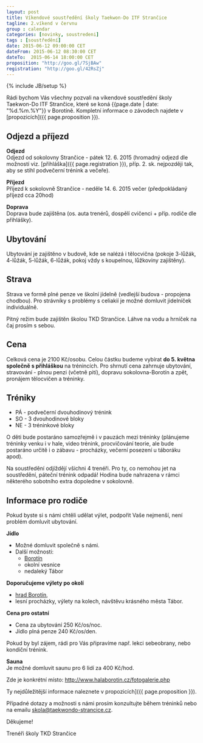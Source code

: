 ```yaml
---
layout: post
title: Víkendové soustředění školy Taekwon-Do ITF Strančice
tagline: 2.víkend v červnu
group : calendar
categories: [novinky, soustredeni]
tags : [soustředění]
date: 2015-06-12 09:00:00 CET
dateFrom: 2015-06-12 08:30:00 CET
dateTo:  2015-06-14 18:00:00 CET
proposition: "http://goo.gl/7SjBAw"
registration: "http://goo.gl/42RsZj"
---
```

{% include JB/setup %}

Rádi bychom Vás všechny pozvali na víkendové soustředění školy Taekwon-Do ITF Strančice, které se koná {{page.date | date: "%d.%m.%Y"}} v Borotíně.
Kompletní informace o závodech najdete v [propozicích]({{ page.proposition }}).

## Odjezd a příjezd

**Odjezd**  
Odjezd od sokolovny Strančice - pátek 12. 6. 2015 (hromadný odjezd dle možností viz. [přihláška]({{ page.registration }}), příp. 2. sk. nejpozději tak, aby se stihl
podvečerní trénink a večeře).

**Příjezd**  
Příjezd k sokolovně Strančice - neděle 14. 6. 2015 večer (předpokládaný
příjezd cca 20hod)

**Doprava**  
Doprava bude zajištěna (os. auta trenérů, dospělí cvičenci + příp. rodiče dle přihlášky).

## Ubytování

Ubytování je zajištěno v budově, kde se nalézá i tělocvična (pokoje
3-lůžák, 4-lůžák, 5-lůžák, 6-lůžák, pokoj vždy s koupelnou, lůžkoviny
zajištěny).

## Strava

Strava ve formě plné penze ve školní jídelně (vedlejší budova - propojena chodbou).
Pro strávníky s problémy s celiakií je možné domluvit jidelníček individuálně.

Pitný režim bude zajištěn školou TKD Strančice. Láhve na vodu a hrníček na
čaj prosím s sebou.

## Cena

Celková cena je 2100 Kč/osobu. Celou částku budeme vybírat **do 5. května společně s přihláškou** na trénincích.
Pro shrnutí cena zahrnuje ubytování, stravování - plnou penzi (včetně pití), dopravu sokolovna-Borotín a zpět, pronájem tělocvičen a tréninky.

## Tréniky

- PÁ - podvečerní dvouhodinový trénink
- SO - 3 dvouhodinové bloky
- NE - 3 tréninkové bloky

O děti bude postaráno samozřejmě i v pauzách mezi tréninky (plánujeme tréninky venku i v hale, video trénink, procvičování teorie, ale bude
postaráno určitě i o zábavu - procházky, večerní posezení u táboráku apod).

Na soustředění odjíždějí všichni 4 trenéři. Pro ty, co nemohou jet na soustředění, páteční trénink odpadá! Hodina bude nahrazena v rámci některého
sobotního extra dopoledne v sokolovně.

## Informace pro rodiče

Pokud byste si s námi chtěli udělat výlet, podpořit Vaše nejmenší, není
problém domluvit ubytování.

**Jídlo**  
- Možné domluvit společně s námi.
- Další možnosti:
  - [Borotín](http://www.borotin.cz/hostinec-u-kostela/)
  - okolní vesnice
  - nedaleký Tábor

**Doporučujeme výlety po okolí**  

- [hrad Borotín](http://www.borotin.cz/hrad-borotin-a-barokni-hospodarsky-dvur/),
- lesní procházky, výlety na kolech, návštěvu krásného města Tábor.

**Cena pro ostatní**  
- Cena za ubytování 250 Kč/os/noc.
- Jídlo plná penze 240 Kč/os/den.

Pokud by byl zájem, rádi pro Vás připravíme např. lekci sebeobrany, nebo
kondiční trénink.

**Sauna**  
Je možné domluvit saunu pro 6 lidí za 400 Kč/hod.

Zde je konkrétní místo:
http://www.halaborotin.cz/fotogalerie.php

Ty nejdůležitější informace naleznete v propozicích]({{ page.proposition }}).

Případné dotazy a možnosti s námi prosím konzultujte během tréninků nebo na emailu <a href="mailto:skola@taekwondo-strancice.cz">skola@taekwondo-strancice.cz</a>.

Děkujeme!

Trenéři školy TKD Strančice
